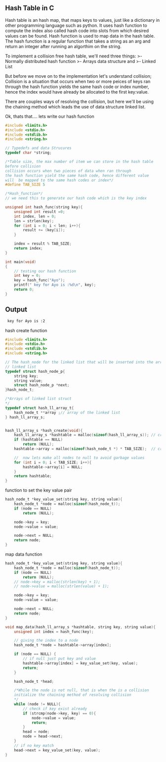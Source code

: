 ## Hash Table in C

Hash table is an hash map, that maps keys to values, just like a dictionary in other programming language such as python. It uses hash function to compute the index also called hash code into slots from which desired values can be found. Hash function is used to map data in the hash table.
The hash function is a regular function that takes a string as an arg and return an integer after running an algorthim on the string.

To implement a collision free hash table, we'll need three things:
	>-  Normally distributed hash function
	>- Arrays data structure and 
	>- Linked List

But before we move on to the implementation let's understand collision;
Collision is a situation that occurs when two or more peices of keys ran through the hash function yields the same hash code or index number, hence the index would have already be allocated to the first key:value.

There are couples ways of resolving the collision, but here we'll be using the chaining method which leads the use of data structure linked list.

Ok, thats that.... lets write our hash function

```c
#include <limits.h>
#include <stdio.h>
#include <stdlib.h>
#include <string.h>

// Typedefs and data Strucures
typedef char *string;

/*Table size, the max number of item we can store in the hash table 
before collision
collision occurs when two pieces of data when ran through 
the hash function yield the same hash code, hence different value 
will  be mapped to the same hash codes or index*/
#define TAB_SIZE 5

/*Hash_function*/
// we need this to generate our hash code which is the key index

unsigned int hash_func(string key){
	unsigned int result =0;
	int index, len = 0;
	len = strlen(key);
	for (int i = 0; i < len; i++){
		result += (key[i]);
	}

	index = result % TAB_SIZE;
	return index;
}

int main(void)
{
	// testing our hash function
	int key = 0;
	key = hash_func("Ayo");
	printf(" key for Ayo is :%d\n", key);
	return 0;
}
```
## Output
```bash
 key for Ayo is :2
```

hash create function

```c
#include <limits.h>
#include <stdio.h>
#include <stdlib.h>
#include <string.h>

// The hash_node for the linked list that will be inserted into the arrays of
// linked list
typedef struct hash_node_p{
	string key;
	string value;
	struct hash_node_p *next;
}hash_node_t;

/*Arrays of linked list struct
*/
typedef struct hash_ll_array_t{
	hash_node_t **array ;// array of the linked list
} hash_ll_array_s;


hash_ll_array_s *hash_create(void){
	hash_ll_array_s *hashtable = malloc(sizeof(hash_ll_array_s)); // creating mem for the arrays of ll
	if (hashtable == NULL)
		return (NULL);
	hashtable->array = malloc(sizeof(hash_node_t *) * TAB_SIZE);  // creating mem for each linked list in the array

	//  now lets make all nodes to null to avoid garbage values 
	for (int i = 0; i < TAB_SIZE; i++){
		hashtable->array[i] = NULL;
	}
	return hashtable;
}

```

function to set the key value pair

```c
hash_node_t *key_value_set(string key, string value){
	hash_node_t *node = malloc(sizeof(hash_node_t));
	if (node == NULL)
		return (NULL);

	node->key = key;
	node->value = value;

	node->next = NULL;
	return node;
}
```
map data function

```c
hash_node_t *key_value_set(string key, string value){
	hash_node_t *node = malloc(sizeof(hash_node_t));
	if (node == NULL)
		return (NULL);
	// node->key = malloc(strlen(key) + 1);
	// node->value = malloc(strlen(value) + 1);

	node->key = key;
	node->value = value;

	node->next = NULL;
	return node;
}

void map_data(hash_ll_array_s *hashtable, string key, string value){
	unsigned int index = hash_func(key);

	// giving the index to a node 
	hash_node_t *node = hashtable->array[index];

	if (node == NULL) {
		// if null just put key and value
		hashtable->array[index] = key_value_set(key, value);
		return;
	}

	hash_node_t *head;

	/*While the node is not null, that is when the is a collision
	initialize the chaining method of resolving collision
	*/
	while (node != NULL){
		// check if key exist already
		if (strcmp(node->key, key) == 0){
			node->value = value;
			return;
		}
		head = node;
		node = head->next;
	}
	// if no key match 
	head->next = key_value_set(key, value);
}
```
